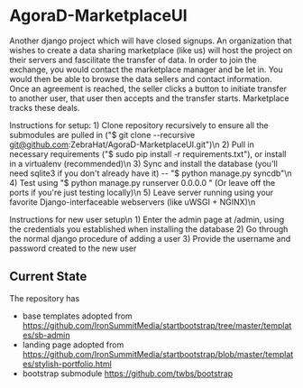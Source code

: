 AgoraD-MarketplaceUI
====================
Another django project which will have closed signups. An organization that wishes to create a data sharing marketplace (like us) will host the project on their servers and fascilitate the transfer of data. In order to join the exchange, you would contact the marketplace manager and be let in. You would then be able to browse the data sellers and contact information. Once an agreement is reached, the seller clicks a button to initiate transfer to another user, that user then accepts and the transfer starts. Marketplace tracks these deals.

Instructions for setup:
    1) Clone repository recursively to ensure all the submodules are pulled in ("$ git clone --recursive git@github.com:ZebraHat/AgoraD-MarketplaceUI.git")\n
    2) Pull in necessary requirements ("$ sudo pip install -r requirements.txt"), or install in a virtualenv (recommended)\n
    3) Sync and install the database (you'll need sqlite3 if you don't already have it) -- "$ python manage.py syncdb"\n
    4) Test using "$ python manage.py runserver 0.0.0.0 " (Or leave off the ports if you're just testing locally)\n
    5) Leave server running using your favorite Django-interfaceable webservers (like uWSGI + NGINX)\n

Instructions for new user setup\n
    1) Enter the admin page at /admin, using the credentials you established when installing the database
    2) Go through the normal django procedure of adding a user
    3) Provide the username and password created to the new user

Current State
-------------
The repository has
 * base templates adopted from https://github.com/IronSummitMedia/startbootstrap/tree/master/templates/sb-admin
 * landing page adopted from https://github.com/IronSummitMedia/startbootstrap/blob/master/templates/stylish-portfolio.html
 * bootstrap submodule https://github.com/twbs/bootstrap
